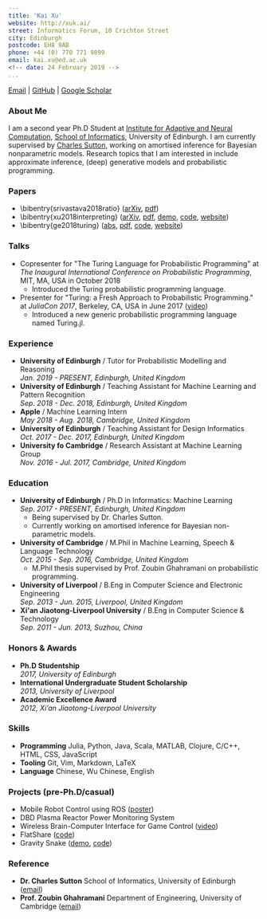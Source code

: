 ```yaml
---
title: 'Kai Xu'
website: http://xuk.ai/
street: Informatics Forum, 10 Crichton Street
city: Edinburgh
postcode: EH8 9AB
phone: +44 (0) 770 771 9899
email: kai.xu@ed.ac.uk
<!-- date: 24 February 2019 -->
...
```


[Email](mailto:kai.xu@ed.ac.uk) | [GitHub](http://github.com/xukai92) | [Google Scholar](https://scholar.google.ca/citations?user=kf3C60wAAAAJ)

### About Me

I am a second year Ph.D Student at [Institute for Adaptive and Neural Computation](http://www.anc.ed.ac.uk/), [School of Informatics](https://www.ed.ac.uk/informatics), University of Edinburgh. I am currently supervised by [Charles Sutton](http://homepages.inf.ed.ac.uk/csutton/), working on amortised inference for Bayesian nonparametric models. Research topics that I am interested in include approximate inference, (deep) generative models and probabilistic programming.

### Papers

- \bibentry{srivastava2018ratio} ([arXiv](https://arxiv.org/abs/1806.00101), [pdf](https://arxiv.org/pdf/1806.00101.pdf))
- \bibentry{xu2018interpreting} ([arXiv](https://arxiv.org/abs/1803.04042), [pdf](https://arxiv.org/pdf/1803.04042.pdf), [demo](http://xuk.ai/darksight/demo/mnist.html), [code](https://github.com/xukai92/darksight), [website](http://xuk.ai/darksight/))
- \bibentry{ge2018turing} ([abs](http://proceedings.mlr.press/v84/ge18b.html), [pdf](http://proceedings.mlr.press/v84/ge18b/ge18b.pdf), [code](https://github.com/yebai/Turing.jl), [website](http://turing.guru/))

### Talks

- Copresenter for "The Turing Language for Probabilistic Programming" at *The Inaugural International Conference on Probabilistic Programming*, MIT, MA, USA in October 2018
  - Introduced the Turing probabilistic programming language.
- Presenter for "Turing: a Fresh Approach to Probabilistic Programming." at *JuliaCon 2017*, Berkeley, CA, USA in June 2017 ([video](https://www.youtube.com/watch?v=DJWNQg7uuCg))
  - Introduced a new generic probabilistic programming language named Turing.jl.

### Experience

- **University of Edinburgh** / Tutor for Probabilistic Modelling and Reasoning
<br>*Jan. 2019 - PRESENT, Edinburgh, United Kingdom*
- **University of Edinburgh** / Teaching Assistant for Machine Learning and Pattern Recognition
<br>*Sep. 2018 - Dec. 2018, Edinburgh, United Kingdom*
- **Apple** / Machine Learning Intern
<br>*May 2018 - Aug. 2018, Cambridge, United Kingdom*
- **University of Edinburgh** / Teaching Assistant for Design Informatics
<br>*Oct. 2017 - Dec. 2017, Edinburgh, United Kingdom*
- **University fo Cambridge** / Research Assistant at Machine Learning Group
<br>*Nov. 2016 - Jul. 2017, Cambridge, United Kingdom*
<!-- - **The Brain Charity** / IT Maintainer and Software Developer
<br>*Aug. 2014 - Jul. 2015, Liverpool, United Kingdom* -->

### Education

- **University of Edinburgh** / Ph.D in Informatics: Machine Learning
<br>*Sep. 2017 - PRESENT, Edinburgh, United Kingdom*
  - Being supervised by Dr. Charles Sutton.
  - Currently working on amortised inference for Bayesian non-parametric models.
- **University of Cambridge** / M.Phil in Machine Learning, Speech & Language Technology
<br>*Oct. 2015 - Sep. 2016, Cambridge, United Kingdom*
  - M.Phil thesis supervised by Prof. Zoubin Ghahramani on probabilistic programming.
- **University of Liverpool** / B.Eng in Computer Science and Electronic Engineering
<br>*Sep. 2013 - Jun. 2015, Liverpool, United Kingdom*
- **Xi'an Jiaotong-Liverpool University** / B.Eng in Computer Science & Technology
<br>*Sep. 2011 - Jun. 2013, Suzhou, China*

### Honors & Awards

- **Ph.D Studentship**
<br>*2017, University of Edinburgh*
- **International Undergraduate Student Scholarship**
<br>*2013, University of Liverpool*
- **Academic Excellence Award**
<br>*2012, Xi’an Jiaotong-Liverpool University*

### Skills

- **Programming** Julia, Python, Java, Scala, MATLAB, Clojure, C/C++, HTML, CSS, JavaScript
- **Tooling** Git, Vim, Markdown, LaTeX
- **Language** Chinese, Wu Chinese, English

### Projects (pre-Ph.D/casual)

- Mobile Robot Control using ROS ([poster](./assets/images/fyp.png))
- DBD Plasma Reactor Power Monitoring System
- Wireless Brain-Computer Interface for Game Control ([video](https://www.youtube.com/watch?v=ysmLmQ8NfEY))
- FlatShare ([code](https://github.com/xukai92/flatshare))
- Gravity Snake ([demo](http://xuk.ai/gravity_snake/), [code](https://github.com/xukai92/gravity_snake))

### Reference

- **Dr. Charles Sutton** School of Informatics, University of Edinburgh ([email](mailto:csutton@inf.ed.ac.uk))
- **Prof. Zoubin Ghahramani** Department of Engineering, University of Cambridge ([email](mailto:zoubin@eng.cam.ac.uk))

